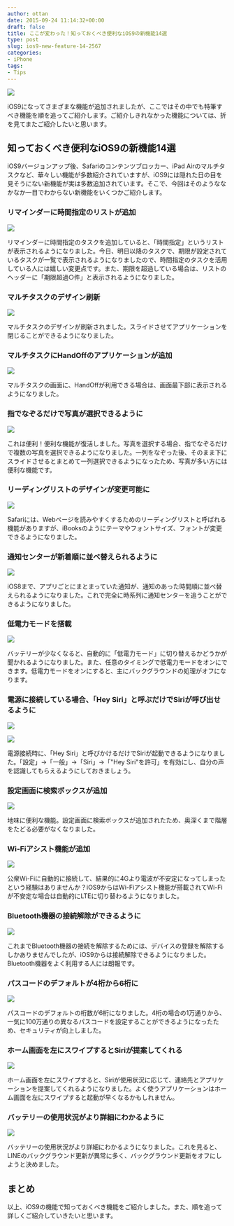 ```yaml
---
author: ottan
date: 2015-09-24 11:14:32+00:00
draft: false
title: ここが変わった！知っておくべき便利なiOS9の新機能14選
type: post
slug: ios9-new-feature-14-2567
categories:
- iPhone
tags:
- Tips
---
```


![](/uploads/2015/09/150924-5603adb1b899c.jpg)






iOS9になってさまざまな機能が追加されましたが、ここではその中でも特筆すべき機能を順を追ってご紹介します。ご紹介しきれなかった機能については、折を見てまたご紹介したいと思います。





## 知っておくべき便利なiOS9の新機能14選





iOS9バージョンアップ後、Safariのコンテンツブロッカー、iPad Airのマルチタスクなど、華々しい機能が多数紹介されていますが、iOS9には隠れた日の目を見そうにない新機能が実は多数追加されています。そこで、今回はそのようななかなか一目でわからない新機能をいくつかご紹介します。





### リマインダーに時間指定のリストが追加





![](/uploads/2015/09/150924-5603adb32a070.png)






リマインダーに時間指定のタスクを追加していると、「時間指定」というリストが表示されるようになりました。今日、明日以降のタスクで、期限が設定されているタスクが一覧で表示されるようになりましたので、時間指定のタスクを活用している人には嬉しい変更点です。また、期限を超過している場合は、リストのヘッダーに「期限超過○件」と表示されるようになりました。





### マルチタスクのデザイン刷新





![](/uploads/2015/09/150924-5603adb777ebc.png)






マルチタスクのデザインが刷新されました。スライドさせてアプリケーションを閉じることができるようになりました。





### マルチタスクにHandOffのアプリケーションが追加





![](/uploads/2015/09/150924-5603adb777ebc.png)






マルチタスクの画面に、HandOffが利用できる場合は、画面最下部に表示されるようになりました。





### 指でなぞるだけで写真が選択できるように





![](/uploads/2015/09/150924-5603adbe05ed8.png)






これは便利！便利な機能が復活しました。写真を選択する場合、指でなぞるだけで複数の写真を選択できるようになりました。一列をなぞった後、そのまま下にスライドさせるとまとめて一列選択できるようになったため、写真が多い方には便利な機能です。





### リーディングリストのデザインが変更可能に





![](/uploads/2015/09/150924-5603adc1690f3.png)






Safariには、Webページを読みやすくするためのリーディングリストと呼ばれる機能がありますが、iBooksのようにテーマやフォントサイズ、フォントが変更できるようになりました。





### 通知センターが新着順に並べ替えられるように





![](/uploads/2015/09/150924-5603adc3ee5e8.png)






iOS8まで、アプリごとにまとまっていた通知が、通知のあった時間順に並べ替えられるようになりました。これで完全に時系列に通知センターを追うことができるようになりました。





### 低電力モードを搭載





![](/uploads/2015/09/150924-5603adc58f675.png)






バッテリーが少なくなると、自動的に「低電力モード」に切り替えるかどうかが聞かれるようになりました。また、任意のタイミングで低電力モードをオンにできます。低電力モードをオンにすると、主にバックグラウンドの処理がオフになります。





### 電源に接続している場合、「Hey Siri」と呼ぶだけでSiriが呼び出せるように





![](/uploads/2015/09/150924-5603adc756c4a.png)






![](/uploads/2015/09/150924-5603adc908679.png)






電源接続時に、「Hey Siri」と呼びかけるだけでSiriが起動できるようになりました。「設定」→「一般」→「Siri」→「"Hey Siri"を許可」を有効にし、自分の声を認識してもらえるようにしておきましょう。





### 設定画面に検索ボックスが追加





![](/uploads/2015/09/150924-5603adcaa796b.png)






地味に便利な機能。設定画面に検索ボックスが追加されたため、奥深くまで階層をたどる必要がなくなりました。





### Wi-Fiアシスト機能が追加





![](/uploads/2015/09/150924-5603adcc6241b.png)






公衆Wi-Fiに自動的に接続して、結果的に4Gより電波が不安定になってしまったという経験はありませんか？iOS9からはWi-Fiアシスト機能が搭載されてWi-Fiが不安定な場合は自動的にLTEに切り替わるようになりました。





### Bluetooth機器の接続解除ができるように





![](/uploads/2015/09/150924-5603adce030c1.png)






これまでBluetooth機器の接続を解除するためには、デバイスの登録を解除するしかありませんでしたが、iOS9からは接続解除できるようになりました。Bluetooth機器をよく利用する人には朗報です。





### パスコードのデフォルトが4桁から6桁に





![](/uploads/2015/09/150924-5603adcf49da7.png)






パスコードのデフォルトの桁数が6桁になりました。4桁の場合の1万通りから、一気に100万通りの異なるパスコードを設定することができるようになったため、セキュリティが向上しました。





### ホーム画面を左にスワイプするとSiriが提案してくれる





![](/uploads/2015/09/150924-5603add12924b.png)






ホーム画面を左にスワイプすると、Siriが使用状況に応じて、連絡先とアプリケーションを提案してくれるようになりました。よく使うアプリケーションはホーム画面を左にスワイプすると起動が早くなるかもしれません。





### バッテリーの使用状況がより詳細にわかるように





![](/uploads/2015/09/150924-5603add31271f.png)






バッテリーの使用状況がより詳細にわかるようになりました。これを見ると、LINEのバックグラウンド更新が異常に多く、バックグラウンド更新をオフにしようと決めました。





## まとめ





以上、iOS9の機能で知っておくべき機能をご紹介しました。また、順を追って詳しくご紹介していきたいと思います。
